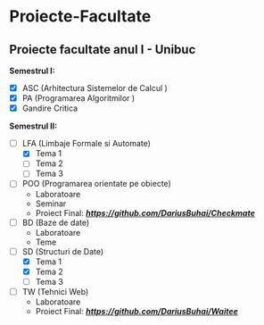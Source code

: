 # Proiecte-Facultate
## Proiecte facultate anul I - Unibuc

**Semestrul I:**
- [x] ASC (Arhitectura Sistemelor de Calcul )
- [x] PA (Programarea Algoritmilor )
- [x] Gandire Critica

**Semestrul II:**
- [ ] LFA (Limbaje Formale si Automate)
  - [x] Tema 1
  - [ ] Tema 2
  - [ ] Tema 3
- [ ] POO (Programarea orientate pe obiecte)
  - Laboratoare
  - Seminar
  - Proiect Final: ***https://github.com/DariusBuhai/Checkmate***
- [ ] BD (Baze de date)
  - Laboratoare
  - Teme
- [ ] SD (Structuri de Date)
  - [x] Tema 1
  - [x] Tema 2
  - [ ] Tema 3
- [ ] TW (Tehnici Web)
  - Laboratoare
  - Proiect Final: ***https://github.com/DariusBuhai/Waitee***
